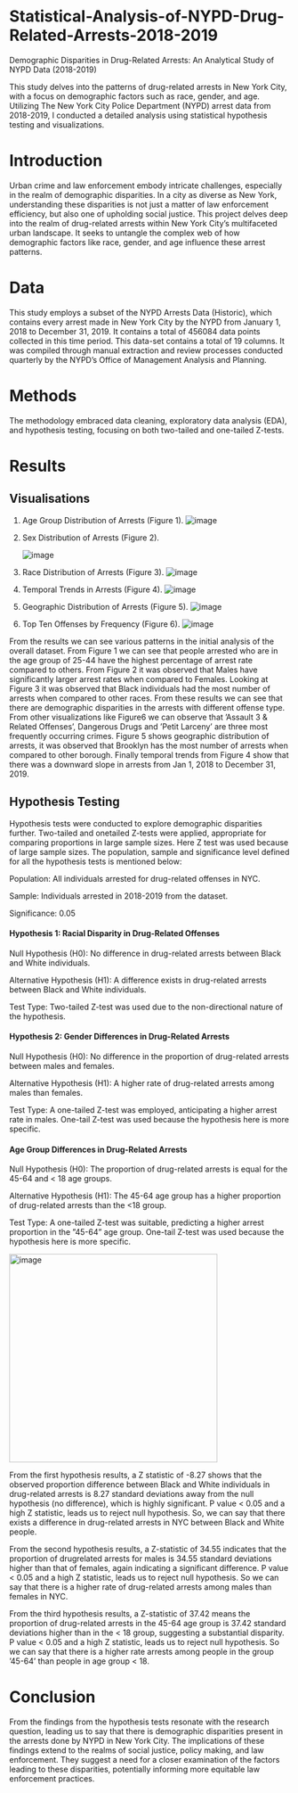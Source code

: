 # Statistical-Analysis-of-NYPD-Drug-Related-Arrests-2018-2019
Demographic Disparities in Drug-Related Arrests: An Analytical Study of NYPD Data (2018-2019)

This study delves into the patterns of drug-related arrests in New York City, with a focus
on demographic factors such as race, gender, and age. Utilizing The New York City Police
Department (NYPD) arrest data from 2018-2019, I conducted a detailed analysis using statistical
hypothesis testing and visualizations.

# Introduction

Urban crime and law enforcement embody intricate challenges, especially in the realm of demographic
disparities. In a city as diverse as New York, understanding these disparities is not just
a matter of law enforcement efficiency, but also one of upholding social justice. This project delves
deep into the realm of drug-related arrests within New York City’s multifaceted urban landscape. It
seeks to untangle the complex web of how demographic factors like race, gender, and age influence
these arrest patterns.

# Data

This study employs a subset of the NYPD Arrests Data (Historic), which contains
every arrest made in New York City by the NYPD from January 1, 2018 to December 31, 2019.
It contains a total of 456084 data points collected in this time period. This data-set contains a total of 19 columns. It was compiled through manual
extraction and review processes conducted quarterly by the NYPD’s Office of Management Analysis and Planning.

# Methods

The methodology embraced data cleaning, exploratory
data analysis (EDA), and hypothesis testing, focusing on both two-tailed and one-tailed Z-tests.

# Results

## Visualisations

1. Age Group Distribution of Arrests (Figure 1).
   ![image](https://github.com/varun-crypto/Statistical-Analysis-of-NYPD-Drug-Related-Arrests-2018-2019/assets/69026838/209aa915-0371-4e56-8dfc-949d517777dc)

2. Sex Distribution of Arrests (Figure 2).
   
   ![image](https://github.com/varun-crypto/Statistical-Analysis-of-NYPD-Drug-Related-Arrests-2018-2019/assets/69026838/ca3de2d6-06ea-489e-aec7-a4192f118981)

4. Race Distribution of Arrests (Figure 3).
   ![image](https://github.com/varun-crypto/Statistical-Analysis-of-NYPD-Drug-Related-Arrests-2018-2019/assets/69026838/c076fcd3-457b-4bfe-923f-7c922c1f9488)

5. Temporal Trends in Arrests (Figure 4).
   ![image](https://github.com/varun-crypto/Statistical-Analysis-of-NYPD-Drug-Related-Arrests-2018-2019/assets/69026838/e780b2c4-07f8-4b3d-a07c-72f14605e270)

6. Geographic Distribution of Arrests (Figure 5).
   ![image](https://github.com/varun-crypto/Statistical-Analysis-of-NYPD-Drug-Related-Arrests-2018-2019/assets/69026838/2d24caae-26a9-401c-ab5a-74902694d397)

7. Top Ten Offenses by Frequency (Figure 6).
   ![image](https://github.com/varun-crypto/Statistical-Analysis-of-NYPD-Drug-Related-Arrests-2018-2019/assets/69026838/e11f7546-c9c9-43d7-a4d7-a087c6bd4e93)

 From the results we can see various patterns in the initial analysis of the overall dataset. From Figure
1 we can see that people arrested who are in the age group of 25-44 have the highest percentage
of arrest rate compared to others. From Figure 2 it was observed that Males have significantly
larger arrest rates when compared to Females. Looking at Figure 3 it was observed that Black
individuals had the most number of arrests when compared to other races. From these results we
can see that there are demographic disparities in the arrests with different offense type. From other
visualizations like Figure6 we can observe that ’Assault 3 & Related Offenses’, Dangerous Drugs and
’Petit Larceny’ are three most frequently occurring crimes. Figure 5 shows geographic distribution
of arrests, it was observed that Brooklyn has the most number of arrests when compared to other
borough. Finally temporal trends from Figure 4 show that there was a downward slope in arrests
from Jan 1, 2018 to December 31, 2019.

## Hypothesis Testing

Hypothesis tests were conducted to explore demographic disparities further. Two-tailed and onetailed
Z-tests were applied, appropriate for comparing proportions in large sample sizes. Here Z
test was used because of large sample sizes. The population, sample and significance level defined
for all the hypothesis tests is mentioned below:

Population: All individuals arrested for drug-related offenses in NYC.

Sample: Individuals arrested in 2018-2019 from the dataset.

Significance: 0.05

#### Hypothesis 1: Racial Disparity in Drug-Related Offenses

Null Hypothesis (H0): No difference in drug-related arrests between Black and White individuals.

Alternative Hypothesis (H1): A difference exists in drug-related arrests between Black and White
individuals.

Test Type: Two-tailed Z-test was used due to the non-directional nature of the hypothesis.

#### Hypothesis 2: Gender Differences in Drug-Related Arrests

Null Hypothesis (H0): No difference in the proportion of drug-related arrests between males and
females.

Alternative Hypothesis (H1): A higher rate of drug-related arrests among males than females.

Test Type: A one-tailed Z-test was employed, anticipating a higher arrest rate in males. One-tail
Z-test was used because the hypothesis here is more specific.

#### Age Group Differences in Drug-Related Arrests

Null Hypothesis (H0): The proportion of drug-related arrests is equal for the 45-64 and < 18 age
groups.

Alternative Hypothesis (H1): The 45-64 age group has a higher proportion of drug-related arrests than the <18 group.

Test Type: A one-tailed Z-test was suitable, predicting a higher arrest proportion in the ”45-64”
age group. One-tail Z-test was used because the hypothesis here is more specific.

<img width="374" alt="image" src="https://github.com/varun-crypto/Statistical-Analysis-of-NYPD-Drug-Related-Arrests-2018-2019/assets/69026838/08bdc11c-396c-4453-9bbb-3f4b2c30e1c2">

From the first hypothesis results, a Z statistic of -8.27 shows that the observed proportion difference
between Black and White individuals in drug-related arrests is 8.27 standard deviations away from
the null hypothesis (no difference), which is highly significant. P value < 0.05 and a high Z statistic,
leads us to reject null hypothesis. So, we can say that there exists a difference in drug-related arrests
in NYC between Black and White people.

From the second hypothesis results, a Z-statistic of 34.55 indicates that the proportion of drugrelated
arrests for males is 34.55 standard deviations higher than that of females, again indicating
a significant difference. P value < 0.05 and a high Z statistic, leads us to reject null hypothesis. So
we can say that there is a higher rate of drug-related arrests among males than females in NYC.

From the third hypothesis results, a Z-statistic of 37.42 means the proportion of drug-related arrests
in the 45-64 age group is 37.42 standard deviations higher than in the < 18 group, suggesting a
substantial disparity. P value < 0.05 and a high Z statistic, leads us to reject null hypothesis. So
we can say that there is a higher rate arrests among people in the group ’45-64’ than people in age
group < 18.

# Conclusion

From the findings from the hypothesis tests resonate with the research question, leading us to say
that there is demographic disparities present in the arrests done by NYPD in New York City.
The implications of these findings extend to the realms of social justice, policy making, and law
enforcement. They suggest a need for a closer examination of the factors leading to these disparities,
potentially informing more equitable law enforcement practices.







